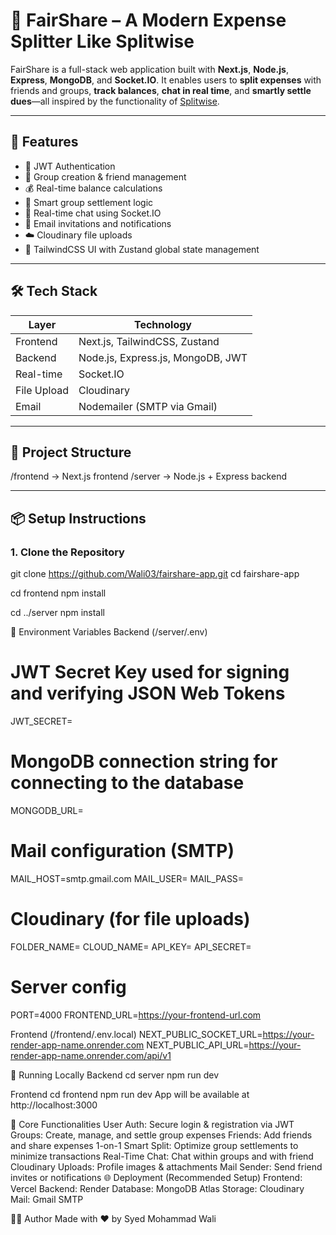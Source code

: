  # 💸 FairShare – A Modern Expense Splitter Like Splitwise

FairShare is a full-stack web application built with **Next.js**, **Node.js**, **Express**, **MongoDB**, and **Socket.IO**. It enables users to **split expenses** with friends and groups, **track balances**, **chat in real time**, and **smartly settle dues**—all inspired by the functionality of [Splitwise](https://www.splitwise.com/).

---

## 🚀 Features

- 🔐 JWT Authentication
- 🧾 Group creation & friend management
- 💰 Real-time balance calculations
- 🧠 Smart group settlement logic
- 💬 Real-time chat using Socket.IO
- 📧 Email invitations and notifications
- ☁️ Cloudinary file uploads
- 🎨 TailwindCSS UI with Zustand global state management

---

## 🛠️ Tech Stack

| Layer       | Technology                         |
|-------------|-------------------------------------|
| Frontend    | Next.js, TailwindCSS, Zustand       |
| Backend     | Node.js, Express.js, MongoDB, JWT   |
| Real-time   | Socket.IO                           |
| File Upload | Cloudinary                          |
| Email       | Nodemailer (SMTP via Gmail)         |

---

## 📁 Project Structure

/frontend → Next.js frontend
/server → Node.js + Express backend


---

## 📦 Setup Instructions

### 1. Clone the Repository

git clone https://github.com/Wali03/fairshare-app.git
cd fairshare-app

cd frontend
npm install

cd ../server
npm install

🔑 Environment Variables
Backend (/server/.env)
# JWT Secret Key used for signing and verifying JSON Web Tokens
JWT_SECRET=

# MongoDB connection string for connecting to the database
MONGODB_URL=

# Mail configuration (SMTP)
MAIL_HOST=smtp.gmail.com
MAIL_USER=
MAIL_PASS=

# Cloudinary (for file uploads)
FOLDER_NAME=
CLOUD_NAME=
API_KEY=
API_SECRET=

# Server config
PORT=4000
FRONTEND_URL=https://your-frontend-url.com


Frontend (/frontend/.env.local)
NEXT_PUBLIC_SOCKET_URL=https://your-render-app-name.onrender.com
NEXT_PUBLIC_API_URL=https://your-render-app-name.onrender.com/api/v1

🧪 Running Locally
Backend
cd server
npm run dev

Frontend
cd frontend
npm run dev
App will be available at http://localhost:3000


🧠 Core Functionalities
User Auth: Secure login & registration via JWT
Groups: Create, manage, and settle group expenses
Friends: Add friends and share expenses 1-on-1
Smart Split: Optimize group settlements to minimize transactions
Real-Time Chat: Chat within groups and with friend
Cloudinary Uploads: Profile images & attachments
Mail Sender: Send friend invites or notifications
🌐 Deployment (Recommended Setup)
Frontend: Vercel
Backend: Render
Database: MongoDB Atlas
Storage: Cloudinary
Mail: Gmail SMTP

👨‍💻 Author
Made with ❤️ by Syed Mohammad Wali
